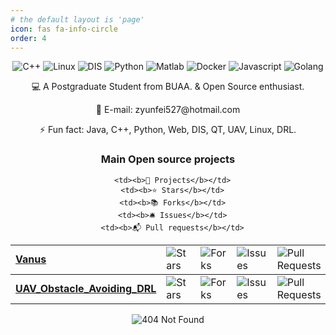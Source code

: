 ```yaml
---
# the default layout is 'page'
icon: fas fa-info-circle
order: 4
---
```


<div align="center">



<img alt="C++" src="https://img.shields.io/badge/-C++-E34F26?style=flat-square&logo=C++&logoColor=white" /> <img alt="Linux" src="https://img.shields.io/badge/-Linux-1572B6?style=flat-square&logo=Linux" /> <img alt="DIS" src="https://img.shields.io/badge/-DIS-oringe?style=flat-square&logo=DIS" /> <img alt="Python" src="https://img.shields.io/badge/-Python-critical?style=flat-square&logo=DIS" /> <img alt="Matlab" src="https://img.shields.io/badge/-Matlab-success?style=flat-square&logo=DIS" /> <img alt="Docker" src="https://img.shields.io/badge/-Docker-blueviolet?style=flat-square&logo=DIS" /> <img alt="Javascript" src="https://img.shields.io/badge/-Javascript-9cf?style=flat-square&logo=DIS" /> <img alt="Golang" src="https://img.shields.io/badge/-Golang-E34F26?style=flat-square&logo=C++&logoColor=white" />



  <p>💻 A Postgraduate Student from BUAA. & Open Source enthusiast.</p>
  <p>💬 E-mail: zyunfei527@hotmail.com </p>
  <p>⚡ Fun fact: Java, C++, Python, Web, DIS, QT, UAV, Linux, DRL.  </p>

<h3>Main Open source projects</h3>
<table>
  <thead align="center">

      <td><b>🎁 Projects</b></td>
      <td><b>⭐ Stars</b></td>
      <td><b>📚 Forks</b></td>
      <td><b>🛎 Issues</b></td>
      <td><b>📬 Pull requests</b></td>

  </thead>
  <tbody>
     <tr>
      <td><a href="https://github.com/linkall-labs/vanus"><b>Vanus</b></a></td>
      <td><img alt="Stars" src="https://img.shields.io/github/stars/linkall-labs/vanus?style=flat-square&labelColor=343b41"/></td>
      <td><img alt="Forks" src="https://img.shields.io/github/forks/linkall-labs/vanus?style=flat-square&labelColor=343b41"/></td>
      <td><img alt="Issues" src="https://img.shields.io/github/issues/linkall-labs/vanus?style=flat-square&labelColor=343b41"/></td>
      <td><img alt="Pull Requests" src="https://img.shields.io/github/issues-pr/linkall-labs/vanus?style=flat-square&labelColor=343b41"/></td>
    </tr>
 </tbody>
 
 <tbody>
     <tr>
      <td><a href="https://github.com/ZYunfeii/UAV_Obstacle_Avoiding_DRL"><b>UAV_Obstacle_Avoiding_DRL</b></a></td>
      <td><img alt="Stars" src="https://img.shields.io/github/stars/ZYunfeii/UAV_Obstacle_Avoiding_DRL?style=flat-square&labelColor=343b41"/></td>
      <td><img alt="Forks" src="https://img.shields.io/github/forks/ZYunfeii/UAV_Obstacle_Avoiding_DRL?style=flat-square&labelColor=343b41"/></td>
      <td><img alt="Issues" src="https://img.shields.io/github/issues/ZYunfeii/UAV_Obstacle_Avoiding_DRL?style=flat-square&labelColor=343b41"/></td>
      <td><img alt="Pull Requests" src="https://img.shields.io/github/issues-pr/ZYunfeii/UAV_Obstacle_Avoiding_DRL?style=flat-square&labelColor=343b41"/></td>
    </tr>
 </tbody>
 
</table>


<p align="center">
  <img align="center" alt="404 Not Found" src="https://github-profile-trophy.vercel.app/?username=ZYunfeii&column=-1&title=MultipleLang,Star,Follower,Commit,Issue,PullRequest,Repositories" >
</p>





  </div>

